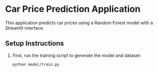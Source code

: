 # Car Price Prediction Application

This application predicts car prices using a Random Forest model with a Streamlit interface.

## Setup Instructions

1. First, run the training script to generate the model and dataset:
   ```bash
   python model/train.py
   
